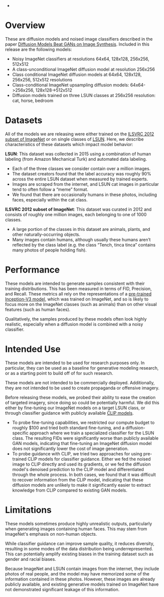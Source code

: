 +
# Overview

These are diffusion models and noised image classifiers described in the paper [Diffusion Models Beat GANs on Image Synthesis](https://arxiv.org/abs/2105.05233).
Included in this release are the following models:

 * Noisy ImageNet classifiers at resolutions 64x64, 128x128, 256x256, 512x512
 * A class-unconditional ImageNet diffusion model at resolution 256x256
 * Class conditional ImageNet diffusion models at 64x64, 128x128, 256x256, 512x512 resolutions
 * Class-conditional ImageNet upsampling diffusion models: 64x64->256x256, 128x128->512x512
 * Diffusion models trained on three LSUN classes at 256x256 resolution: cat, horse, bedroom

# Datasets

All of the models we are releasing were either trained on the [ILSVRC 2012 subset of ImageNet](http://www.image-net.org/challenges/LSVRC/2012/) or on single classes of [LSUN](https://arxiv.org/abs/1506.03365).
Here, we describe characteristics of these datasets which impact model behavior:

**LSUN**: This dataset was collected in 2015 using a combination of human labeling (from Amazon Mechanical Turk) and automated data labeling.
 * Each of the three classes we consider contain over a million images.
 * The dataset creators found that the label accuracy was roughly 90% across the entire LSUN dataset when measured by trained experts.
 * Images are scraped from the internet, and LSUN cat images in particular tend to often follow a “meme” format.
 * We found that there are occasionally humans in these photos, including faces, especially within the cat class.  

**ILSVRC 2012 subset of ImageNet**: This dataset was curated in 2012 and consists of roughly one million images, each belonging to one of 1000 classes.
 * A large portion of the classes in this dataset are animals, plants, and other naturally-occurring objects.
 * Many images contain humans, although usually these humans aren’t reflected by the class label (e.g. the class “Tench, tinca tinca” contains many photos of people holding fish).

# Performance

These models are intended to generate samples consistent with their training distributions.
This has been measured in terms of FID, Precision, and Recall.
These metrics all rely on the representations of a [pre-trained Inception-V3 model](https://arxiv.org/abs/1512.00567),
which was trained on ImageNet, and so is likely to focus more on the ImageNet classes (such as animals) than on other visual features (such as human faces).

Qualitatively, the samples produced by these models often look highly realistic, especially when a diffusion model is combined with a noisy classifier.

# Intended Use

These models are intended to be used for research purposes only.
In particular, they can be used as a baseline for generative modeling research, or as a starting point to build off of for such research.

These models are not intended to be commercially deployed.
Additionally, they are not intended to be used to create propaganda or offensive imagery.

Before releasing these models, we probed their ability to ease the creation of targeted imagery, since doing so could be potentially harmful.
We did this either by fine-tuning our ImageNet models on a target LSUN class, or through classifier guidance with publicly available [CLIP models](https://github.com/openai/CLIP).
 * To probe fine-tuning capabilities, we restricted our compute budget to roughly $100 and tried both standard fine-tuning,
and a diffusion-specific approach where we train a specialized classifier for the LSUN class. The resulting FIDs were significantly worse than publicly available GAN models, indicating that fine-tuning an ImageNet diffusion model does not significantly lower the cost of image generation.
 * To probe guidance with CLIP, we tried two approaches for using pre-trained CLIP models for classifier guidance. Either we fed the noised image to CLIP directly and used its gradients, or we fed the diffusion model's denoised prediction to the CLIP model and differentiated through the whole process. In both cases, we found that it was difficult to recover information from the CLIP model, indicating that these diffusion models are unlikely to make it significantly easier to extract knowledge from CLIP compared to existing GAN models.

# Limitations

These models sometimes produce highly unrealistic outputs, particularly when generating images containing human faces.
This may stem from ImageNet's emphasis on non-human objects.

While classifier guidance can improve sample quality, it reduces diversity, resulting in some modes of the data distribution being underrepresented.
This can potentially amplify existing biases in the training dataset such as gender and racial biases.

Because ImageNet and LSUN contain images from the internet, they include photos of real people, and the model may have memorized some of the information contained in these photos.
However, these images are already publicly available, and existing generative models trained on ImageNet have not demonstrated significant leakage of this information.